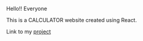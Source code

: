 Hello!! Everyone


This is a CALCULATOR website created using React.


Link to my  <a href="https://sunnat111.github.io/calculator/">project</a>

